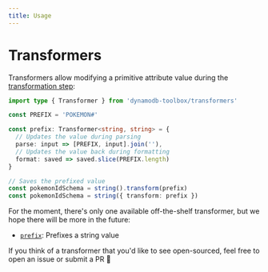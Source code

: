 ```yaml
---
title: Usage
---
```


# Transformers

Transformers allow modifying a primitive attribute value during the [transformation step](../14-actions/1-parse.md):

```ts
import type { Transformer } from 'dynamodb-toolbox/transformers'

const PREFIX = 'POKEMON#'

const prefix: Transformer<string, string> = {
  // Updates the value during parsing
  parse: input => [PREFIX, input].join(''),
  // Updates the value back during formatting
  format: saved => saved.slice(PREFIX.length)
}

// Saves the prefixed value
const pokemonIdSchema = string().transform(prefix)
const pokemonIdSchema = string({ transform: prefix })
```

For the moment, there's only one available off-the-shelf transformer, but we hope there will be more in the future:

- [`prefix`](./2-prefix.md): Prefixes a string value

If you think of a transformer that you'd like to see open-sourced, feel free to open an issue or submit a PR 🤗
